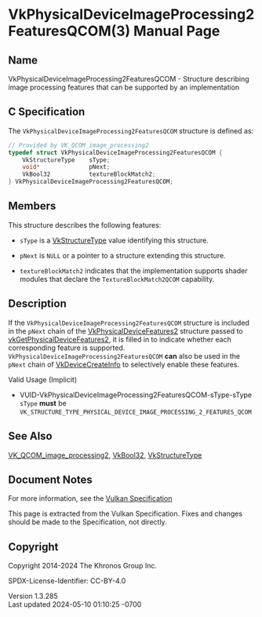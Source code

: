 # VkPhysicalDeviceImageProcessing2FeaturesQCOM(3) Manual Page

## Name

VkPhysicalDeviceImageProcessing2FeaturesQCOM - Structure describing
image processing features that can be supported by an implementation



## <a href="#_c_specification" class="anchor"></a>C Specification

The `VkPhysicalDeviceImageProcessing2FeaturesQCOM` structure is defined
as:

``` c
// Provided by VK_QCOM_image_processing2
typedef struct VkPhysicalDeviceImageProcessing2FeaturesQCOM {
    VkStructureType    sType;
    void*              pNext;
    VkBool32           textureBlockMatch2;
} VkPhysicalDeviceImageProcessing2FeaturesQCOM;
```

## <a href="#_members" class="anchor"></a>Members

This structure describes the following features:

- `sType` is a [VkStructureType](https://registry.khronos.org/vulkan/specs/1.3-extensions/man/html/VkStructureType.html) value identifying
  this structure.

- `pNext` is `NULL` or a pointer to a structure extending this
  structure.

- <span id="features-textureBlockMatch2"></span> `textureBlockMatch2`
  indicates that the implementation supports shader modules that declare
  the `TextureBlockMatch2QCOM` capability.

## <a href="#_description" class="anchor"></a>Description

If the `VkPhysicalDeviceImageProcessing2FeaturesQCOM` structure is
included in the `pNext` chain of the
[VkPhysicalDeviceFeatures2](https://registry.khronos.org/vulkan/specs/1.3-extensions/man/html/VkPhysicalDeviceFeatures2.html) structure
passed to
[vkGetPhysicalDeviceFeatures2](https://registry.khronos.org/vulkan/specs/1.3-extensions/man/html/vkGetPhysicalDeviceFeatures2.html), it is
filled in to indicate whether each corresponding feature is supported.
`VkPhysicalDeviceImageProcessing2FeaturesQCOM` **can** also be used in
the `pNext` chain of [VkDeviceCreateInfo](https://registry.khronos.org/vulkan/specs/1.3-extensions/man/html/VkDeviceCreateInfo.html) to
selectively enable these features.

Valid Usage (Implicit)

- <a href="#VUID-VkPhysicalDeviceImageProcessing2FeaturesQCOM-sType-sType"
  id="VUID-VkPhysicalDeviceImageProcessing2FeaturesQCOM-sType-sType"></a>
  VUID-VkPhysicalDeviceImageProcessing2FeaturesQCOM-sType-sType  
  `sType` **must** be
  `VK_STRUCTURE_TYPE_PHYSICAL_DEVICE_IMAGE_PROCESSING_2_FEATURES_QCOM`

## <a href="#_see_also" class="anchor"></a>See Also

[VK_QCOM_image_processing2](https://registry.khronos.org/vulkan/specs/1.3-extensions/man/html/VK_QCOM_image_processing2.html),
[VkBool32](https://registry.khronos.org/vulkan/specs/1.3-extensions/man/html/VkBool32.html), [VkStructureType](https://registry.khronos.org/vulkan/specs/1.3-extensions/man/html/VkStructureType.html)

## <a href="#_document_notes" class="anchor"></a>Document Notes

For more information, see the <a
href="https://registry.khronos.org/vulkan/specs/1.3-extensions/html/vkspec.html#VkPhysicalDeviceImageProcessing2FeaturesQCOM"
target="_blank" rel="noopener">Vulkan Specification</a>

This page is extracted from the Vulkan Specification. Fixes and changes
should be made to the Specification, not directly.

## <a href="#_copyright" class="anchor"></a>Copyright

Copyright 2014-2024 The Khronos Group Inc.

SPDX-License-Identifier: CC-BY-4.0

Version 1.3.285  
Last updated 2024-05-10 01:10:25 -0700
